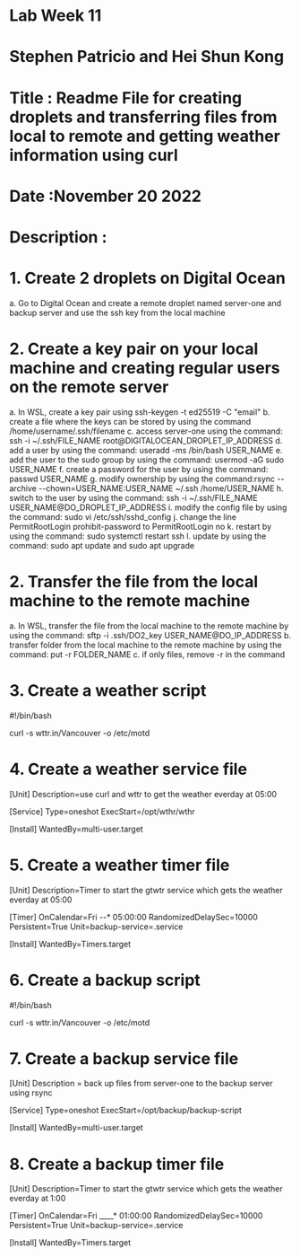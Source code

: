 # Lab Week 11

# Stephen Patricio and Hei Shun Kong

# Title : Readme File for creating droplets and transferring files from local to remote and getting weather information using curl

# Date :November 20 2022

# Description :

# 1. Create 2 droplets on Digital Ocean

a. Go to Digital Ocean and create a remote droplet named server-one and backup server and use the ssh key from the local machine

# 2. Create a key pair on your local machine and creating regular users on the remote server

a. In WSL, create a key pair using ssh-keygen -t ed25519 -C "email"
b. create a file where the keys can be stored by using the command /home/username/.ssh/filename
c. access server-one using the command: ssh -i ~/.ssh/FILE_NAME root@DIGITALOCEAN_DROPLET_IP_ADDRESS
d. add a user by using the command: useradd -ms /bin/bash USER_NAME
e. add the user to the sudo group by using the command: usermod -aG sudo USER_NAME
f. create a password for the user by using the command: passwd USER_NAME
g. modify ownership by using the command:rsync --archive --chown=USER_NAME:USER_NAME ~/.ssh /home/USER_NAME
h. switch to the user by using the command: ssh -i ~/.ssh/FILE_NAME USER_NAME@DO_DROPLET_IP_ADDRESS
i. modify the config file by using the command: sudo vi /etc/ssh/sshd_config
j. change the line PermitRootLogin prohibit-password to PermitRootLogin no
k. restart by using the command: sudo systemctl restart ssh
l. update by using the command: sudo apt update and sudo apt upgrade

# 2. Transfer the file from the local machine to the remote machine

a. In WSL, transfer the file from the local machine to the remote machine by using the command: sftp -i .ssh/DO2_key USER_NAME@DO_IP_ADDRESS
b. transfer folder from the local machine to the remote machine by using the command: put -r FOLDER_NAME
c. if only files, remove -r in the command

# 3. Create a weather script

#!/bin/bash

curl -s wttr.in/Vancouver -o /etc/motd

# 4. Create a weather service file

[Unit]
Description=use curl and wttr to get the weather everday at 05:00

[Service]
Type=oneshot
ExecStart=/opt/wthr/wthr

[Install]
WantedBy=multi-user.target

# 5. Create a weather timer file

[Unit]
Description=Timer to start the gtwtr service which gets the weather everday at 05:00

[Timer]
OnCalendar=Fri _-_-\* 05:00:00
RandomizedDelaySec=10000
Persistent=True
Unit=backup-service=.service

[Install]
WantedBy=Timers.target

# 6. Create a backup script

#!/bin/bash

curl -s wttr.in/Vancouver -o /etc/motd

# 7. Create a backup service file

[Unit]
Description = back up files from server-one to the backup server using rsync

[Service]
Type=oneshot
ExecStart=/opt/backup/backup-script

[Install]
WantedBy=multi-user.target

# 8. Create a backup timer file

[Unit]
Description=Timer to start the gtwtr service which gets the weather everday at 1:00

[Timer]
OnCalendar=Fri \_\_\_\_\* 01:00:00
RandomizedDelaySec=10000
Persistent=True
Unit=backup-service=.service

[Install]
WantedBy=Timers.target
